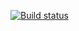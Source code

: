 [![Build status](https://ci.appveyor.com/api/projects/status/5xmu4vf7dlpalf5f?svg=true)](https://ci.appveyor.com/project/Maxkrd/unit-test)